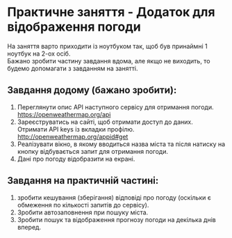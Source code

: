 # Практичне заняття - Додаток для відображення погоди
На заняття варто приходити із ноутбуком так, щоб був принаймні 1 ноутбук на 2-ох осіб.<br>
Бажано зробити частину  завдання вдома, але якщо не виходить, то будемо допомагати з завданням на занятті.<br>

## Завдання додому (бажано зробити):
1) Переглянути опис API наступного сервісу для отримання погоди.<br>
https://openweathermap.org/api<br>
2) Зареєструватись на сайті, щоб отримати доступ до даних.<br>
Отримати API keys із вкладки профілю.<br>
http://openweathermap.org/appid#get<br>
3) Реалізувати вікно, в якому вводиться назва міста та після натиску на кнопку відбувається запит для отримання погоди.<br>
4) Дані про погоду відобразити на екрані.<br> 

## Завдання на практичній частині: 
1) зробити кешування (зберігання) відповіді про погоду (оскільки є обмеження по кількості запитів до сервісу).<br>
2) Зробити автозаповнення при пошуку міста.<br>
3) Зробити пошук та відображення прогнозу погоди на декілька днів вперед.<br> 